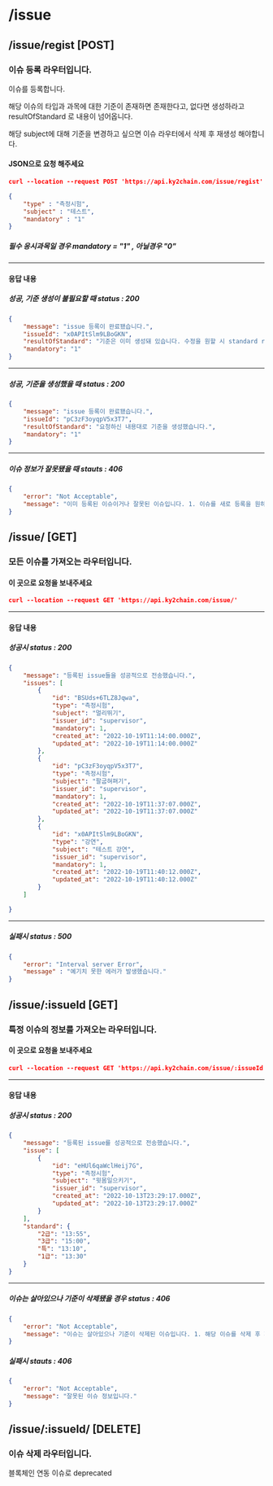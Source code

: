 
# /issue
## /issue/regist [POST]
### 이슈 등록 라우터입니다.
이슈를 등록합니다.  

해당 이슈의 타입과 과목에 대한 기준이 존재하면 존재한다고, 없다면 생성하라고 resultOfStandard 로 내용이 넘어옵니다.  

해당 subject에 대해 기준을 변경하고 싶으면 이슈 라우터에서 삭제 후 재생성 해야합니다.  


#### JSON으로 요청 해주세요
```json
curl --location --request POST 'https://api.ky2chain.com/issue/regist' \ 

{
	"type" : "측정시험",
	"subject" : "테스트",
	"mandatory" : "1"
}
```
##### 필수 응시과목일 경우 mandatory = "1" , 아닐경우 "0"

---
#### 응답 내용

##### 성공, 기준 생성이 불필요할 때 status : 200

```json
{
	"message": "issue 등록이 완료됐습니다.",
	"issueId": "x0APItSlm9LBoGKN",
	"resultOfStandard": "기준은 이미 생성돼 있습니다. 수정을 원할 시 standard route에서 삭제 후 생성해주세요",
	"mandatory": "1"
}
```
---

##### 성공, 기준을 생성했을 때 status : 200

```json
{
	"message": "issue 등록이 완료됐습니다.",
	"issueId": "pC3zF3oyqpV5x3T7",
	"resultOfStandard": "요청하신 내용대로 기준을 생성했습니다.",
	"mandatory": "1"
}
```
---

##### 이슈 정보가 잘못됐을 때 stauts : 406
```json
{
	"error": "Not Acceptable",
	"message": "이미 등록된 이슈이거나 잘못된 이슈입니다. 1. 이슈를 새로 등록을 원하실 경우 기존 이슈를 삭제해 주세요. 2. 기준을 새로 생성하시려면 기준을 삭제 후 standard route에서 생성해주세요"
}
```

## /issue/ [GET]
### 모든 이슈를 가져오는 라우터입니다.
#### 이 곳으로 요청을 보내주세요 
```json
curl --location --request GET 'https://api.ky2chain.com/issue/'
```
---
#### 응답 내용
##### 성공시 status : 200
```json
{
	"message": "등록된 issue들을 성공적으로 전송했습니다.",
	"issues": [
		{
			"id": "BSUds+6TLZ8Jqwa",
			"type": "측정시험",
			"subject": "멀리뛰기",
			"issuer_id": "supervisor",
			"mandatory": 1,
			"created_at": "2022-10-19T11:14:00.000Z",
			"updated_at": "2022-10-19T11:14:00.000Z"
		},
		{
			"id": "pC3zF3oyqpV5x3T7",
			"type": "측정시험",
			"subject": "팔굽혀펴기",
			"issuer_id": "supervisor",
			"mandatory": 1,
			"created_at": "2022-10-19T11:37:07.000Z",
			"updated_at": "2022-10-19T11:37:07.000Z"
		},
		{
			"id": "x0APItSlm9LBoGKN",
			"type": "강연",
			"subject": "테스트 강연",
			"issuer_id": "supervisor",
			"mandatory": 1,
			"created_at": "2022-10-19T11:40:12.000Z",
			"updated_at": "2022-10-19T11:40:12.000Z"
		}
	]

}
```
---

##### 실패시 status : 500
```json
{
    "error": "Interval server Error",
    "message" : "예기치 못한 에러가 발생했습니다."
}
```

## /issue/:issueId [GET]
### 특정 이슈의 정보를 가져오는 라우터입니다.

#### 이 곳으로 요청을 보내주세요 
```json
curl --location --request GET 'https://api.ky2chain.com/issue/:issueId'
```
---
#### 응답 내용


##### 성공시 status : 200
```json
{
	"message": "등록된 issue를 성공적으로 전송했습니다.",
	"issue": [
		{
			"id": "eHUl6qaWclHeij7G",
			"type": "측정시험",
			"subject": "윗몸일으키기",
			"issuer_id": "supervisor",
			"created_at": "2022-10-13T23:29:17.000Z",
			"updated_at": "2022-10-13T23:29:17.000Z"
		}
	],
	"standard": {
		"2급": "13:55",
		"3급": "15:00",
		"특": "13:10",
		"1급": "13:30"
	}
}
```
---

##### 이슈는 살아있으나 기준이 삭제됐을 경우 status : 406
```json
{
	"error": "Not Acceptable",
	"message": "이슈는 살아있으나 기준이 삭제된 이슈입니다. 1. 해당 이슈를 삭제 후 재생성 해주세요 2. 기준을 재생성 해주세요"
}
```

##### 실패시 stauts : 406
```json
{
    "error": "Not Acceptable",
    "message": "잘못된 이슈 정보입니다."
}
```

## /issue/:issueId/ [DELETE]
### 이슈 삭제 라우터입니다.

블록체인 연동 이슈로 deprecated
